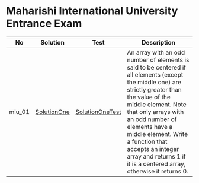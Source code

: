 # Maharishi International University Entrance Exam

| No     | Solution                                               | Test                                                           | Description                                                                                                                                                                                                                                                                                                                                                   |
| ------ | ------------------------------------------------------ | -------------------------------------------------------------- | ------------------------------------------------------------------------------------------------------------------------------------------------------------------------------------------------------------------------------------------------------------------------------------------------------------------------------------------------------------- |
| miu_01 | [SolutionOne](./src/main/java/miu_01/SolutionOne.java) | [SolutionOneTest](./src/test/java/miu_01/SolutionOneTest.java) | An array with an odd number of elements is said to be centered if all elements (except the middle one) are strictly greater than the value of the middle element. Note that only arrays with an odd number of elements have a middle element. Write a function that accepts an integer array and returns 1 if it is a centered array, otherwise it returns 0. |
